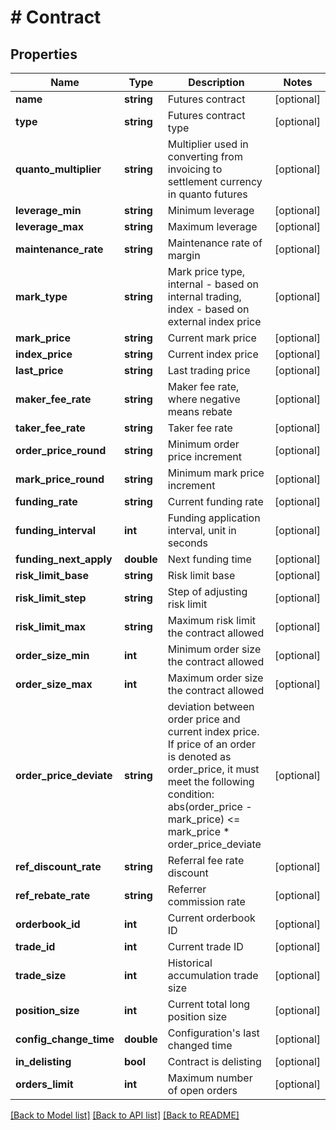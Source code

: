 # # Contract

## Properties

Name | Type | Description | Notes
------------ | ------------- | ------------- | -------------
**name** | **string** | Futures contract | [optional] 
**type** | **string** | Futures contract type | [optional] 
**quanto_multiplier** | **string** | Multiplier used in converting from invoicing to settlement currency in quanto futures | [optional] 
**leverage_min** | **string** | Minimum leverage | [optional] 
**leverage_max** | **string** | Maximum leverage | [optional] 
**maintenance_rate** | **string** | Maintenance rate of margin | [optional] 
**mark_type** | **string** | Mark price type, internal - based on internal trading, index - based on external index price | [optional] 
**mark_price** | **string** | Current mark price | [optional] 
**index_price** | **string** | Current index price | [optional] 
**last_price** | **string** | Last trading price | [optional] 
**maker_fee_rate** | **string** | Maker fee rate, where negative means rebate | [optional] 
**taker_fee_rate** | **string** | Taker fee rate | [optional] 
**order_price_round** | **string** | Minimum order price increment | [optional] 
**mark_price_round** | **string** | Minimum mark price increment | [optional] 
**funding_rate** | **string** | Current funding rate | [optional] 
**funding_interval** | **int** | Funding application interval, unit in seconds | [optional] 
**funding_next_apply** | **double** | Next funding time | [optional] 
**risk_limit_base** | **string** | Risk limit base | [optional] 
**risk_limit_step** | **string** | Step of adjusting risk limit | [optional] 
**risk_limit_max** | **string** | Maximum risk limit the contract allowed | [optional] 
**order_size_min** | **int** | Minimum order size the contract allowed | [optional] 
**order_size_max** | **int** | Maximum order size the contract allowed | [optional] 
**order_price_deviate** | **string** | deviation between order price and current index price. If price of an order is denoted as order_price, it must meet the following condition:      abs(order_price - mark_price) &lt;&#x3D; mark_price * order_price_deviate | [optional] 
**ref_discount_rate** | **string** | Referral fee rate discount | [optional] 
**ref_rebate_rate** | **string** | Referrer commission rate | [optional] 
**orderbook_id** | **int** | Current orderbook ID | [optional] 
**trade_id** | **int** | Current trade ID | [optional] 
**trade_size** | **int** | Historical accumulation trade size | [optional] 
**position_size** | **int** | Current total long position size | [optional] 
**config_change_time** | **double** | Configuration&#39;s last changed time | [optional] 
**in_delisting** | **bool** | Contract is delisting | [optional] 
**orders_limit** | **int** | Maximum number of open orders | [optional] 

[[Back to Model list]](../../README.md#documentation-for-models) [[Back to API list]](../../README.md#documentation-for-api-endpoints) [[Back to README]](../../README.md)
